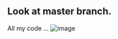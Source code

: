 ## Look at master branch.
All my code ...
![image](https://github.com/Shell-light/drf/assets/138315002/f7abb596-8fb9-44f2-a9a3-77d86bcf58d9)

